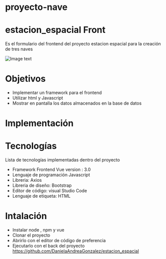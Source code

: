 # proyecto-nave

# estacion_espacial Front


Es el formulario del frontend del proyecto estacion espacial para la creación de tres naves

![Image text](https://1000marcas.net/wp-content/uploads/2020/11/Java-logo.jpg)

# Objetivos
* Implementar un framework para el frontend
* Utilizar html y Javascript
* Mostrar en pantalla los datos almacenados en la base de datos


# Implementación
# Tecnologías
Lista de tecnologías implementadas dentro del proyecto

* Framework Frontend Vue version : 3.0
* Lenguaje de programación Javascript
* Libreria: Axios  
* Libreria de diseño: Bootstrap
* Editor de código: visual Studio Code
* Lenguaje de etiqueta: HTML 


# Intalación

* Instalar node , npm y vue
* Clonar el proyecto
* Abrirlo con el editor de código de preferencia
* Ejecutarlo con el back del proyecto https://github.com/DanielaAndreaGonzalez/estacion_espacial

